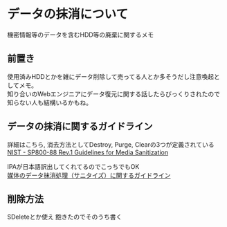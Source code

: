 # データの抹消について
機密情報等のデータを含むHDD等の廃棄に関するメモ

## 前置き
使用済みHDDとかを雑にデータ削除して売ってる人とか多そうだし注意喚起としてメモ。  
知り合いのWebエンジニアにデータ復元に関する話したらびっくりされたので知らない人も結構いるかもね。

## データの抹消に関するガイドライン
詳細はこちら, 消去方法としてDestroy, Purge, Clearの3つが定義されている  
[NIST - SP800-88 Rev.1 Guidelines for Media Sanitization](https://csrc.nist.gov/publications/detail/sp/800-88/rev-1/final)

IPAが日本語訳出してくれてるのでこっちでもOK  
[媒体のデータ抹消処理（サニタイズ）に関するガイドライン](https://www.ipa.go.jp/security/publications/nist/)

## 削除方法

SDeleteとか使え
飽きたのでそのうち書く